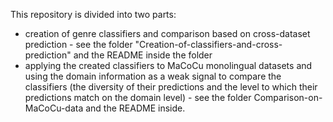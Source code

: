 This repository is divided into two parts:
- creation of genre classifiers and comparison based on cross-dataset prediction - see the folder "Creation-of-classifiers-and-cross-prediction" and the README inside the folder
- applying the created classifiers to MaCoCu monolingual datasets and using the domain information as a weak signal to compare the classifiers (the diversity of their predictions and the level to which their predictions match on the domain level) - see the folder Comparison-on-MaCoCu-data and the README inside.
